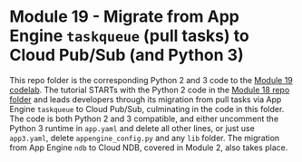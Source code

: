 # Module 19 - Migrate from App Engine `taskqueue` (pull tasks) to Cloud Pub/Sub (and Python 3)

This repo folder is the corresponding Python 2 and 3 code to the [Module 19 codelab](http://g.co/codelabs/pae-migrate-pubsub). The tutorial STARTs with the Python 2 code in the [Module 18 repo folder](/mod18-gaepull) and leads developers through its migration from pull tasks via App Engine `taskqueue` to Cloud Pub/Sub, culminating in the code in this folder. The code is both Python 2 and 3 compatible, and either uncomment the Python 3 runtime in `app.yaml` and delete all other lines, or just use `app3.yaml`, delete `appengine_config.py` and any `lib` folder. The migration from App Engine `ndb` to Cloud NDB, covered in Module 2, also takes place.
